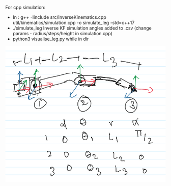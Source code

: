 For cpp simulation:
- In <root>: g++ -Iinclude src/InverseKinematics.cpp util/kinematics/simulation.cpp -o simulate_leg -std=c++17
- ./simulate_leg
Inverse KF simulation angles added to .csv (change params - radius/steps/height in simulation.cpp)
- python3 visualise_leg.py while in dir

![alt text](image.png)